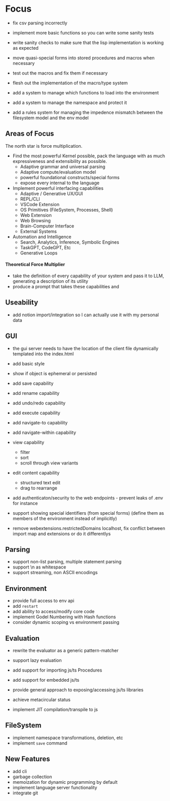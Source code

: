 # Focus

- fix csv parsing incorrectly
- implement more basic functions so you can write some sanity tests
- write sanity checks to make sure that the lisp implementation is working as expected

- move quasi-special forms into stored procedures and macros when necessary
- test out the macros and fix them if necessary

- flesh out the implementation of the macro/type system

- add a system to manage which functions to load into the environment
- add a system to manage the namespace and protect it
- add a rules system for managing the impedence mismatch between the filesystem model and the env model

## Areas of Focus

The north star is force multiplication.

- Find the most powerful Kernel possible, pack the language with as much expressiveness and extensibility as possible.
  - Adaptive grammar and universal parsing
  - Adaptive compute/evaluation model
  - powerful foundational constructs/special forms
  - expose every internal to the language
- Implement powerful interfacing capabilities
  - Adaptive / Generative UX/GUI
  - REPL/CLI
  - VSCode Extension
  - OS Primitives (FileSystem, Processes, Shell)
  - Web Extension
  - Web Browsing
  - Brain-Computer Interface
  - External Systems
- Automation and Intelligence
  - Search, Analytics, Inference, Symbolic Engines
  - TaskGPT, CodeGPT, Etc
  - Generative Loops

#### Theoretical Force Multiplier

- take the definition of every capability of your system and pass it to LLM, generating a description of its utility
- produce a prompt that takes these capabilities and

## Useability

- add notion import/integration so I can actually use it with my personal data

## GUI

- the gui server needs to have the location of the client file dynamically templated into the index.html
- add basic style
- show if object is ephemeral or persisted
- add save capability
- add rename capability
- add undo/redo capability
- add execute capability
- add navigate-to capability
- add navigate-within capability
- view capability
  - filter
  - sort
  - scroll through view variants
- edit content capability

  - structured text edit
  - drag to rearrange

- add authenticaton/security to the web endpoints - prevent leaks of .env for instance
- support showing special identifiers (from special forms) (define them as members of the environment instead of implicitly)
- remove webextensions.restrictedDomains localhost, fix conflict between import map and extensions or do it differentlys

## Parsing

- support non-list parsing, multiple statement parsing
- support \n as whitespace
- support streaming, non ASCII encodings

## Environment

- provide full access to env api
- add `restart`
- add ability to access/modify core code
- implement Godel Numbering with Hash functions
- consider dynamic scoping vs environment passing

## Evaluation

- rewrite the evaluator as a generic pattern-matcher
- support lazy evaluation
- add support for importing js/ts Procedures
- add support for embedded js/ts
- provide general approach to exposing/accessing js/ts libraries

- achieve metacircular status
- implement JIT compilation/transpile to js

## FileSystem

- implement namespace transformations, deletion, etc
- implement `save` command

## New Features

- add cli
- garbage collection
- memoization for dynamic programming by default
- implement language server functionality
- integrate git
